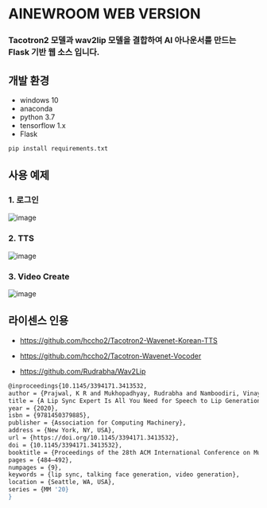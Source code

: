 # AINEWROOM WEB VERSION
### Tacotron2 모델과 wav2lip 모델을 결합하여 AI 아나운서를 만드는 Flask 기반 웹 소스 입니다.

개발 환경
---
 - windows 10
 - anaconda
 - python 3.7
 - tensorflow 1.x
 - Flask
```sh
pip install requirements.txt
```
 

## 사용 예제

### 1. 로그인
![image](https://user-images.githubusercontent.com/92764800/218976763-96c40060-7c19-4d25-b05c-1f492735f8d8.png)

### 2. TTS
![image](https://user-images.githubusercontent.com/92764800/218976886-aa0ee376-0982-4ebc-b242-26bd880cffbe.png)

### 3. Video Create
![image](https://user-images.githubusercontent.com/92764800/218976956-a23bac13-c391-4b3a-aa67-1d32b58d4119.png)

라이센스 인용
---
- https://github.com/hccho2/Tacotron2-Wavenet-Korean-TTS
- https://github.com/hccho2/Tacotron-Wavenet-Vocoder

- https://github.com/Rudrabha/Wav2Lip
```sh
@inproceedings{10.1145/3394171.3413532,
author = {Prajwal, K R and Mukhopadhyay, Rudrabha and Namboodiri, Vinay P. and Jawahar, C.V.},
title = {A Lip Sync Expert Is All You Need for Speech to Lip Generation In the Wild},
year = {2020},
isbn = {9781450379885},
publisher = {Association for Computing Machinery},
address = {New York, NY, USA},
url = {https://doi.org/10.1145/3394171.3413532},
doi = {10.1145/3394171.3413532},
booktitle = {Proceedings of the 28th ACM International Conference on Multimedia},
pages = {484–492},
numpages = {9},
keywords = {lip sync, talking face generation, video generation},
location = {Seattle, WA, USA},
series = {MM '20}
}
```
